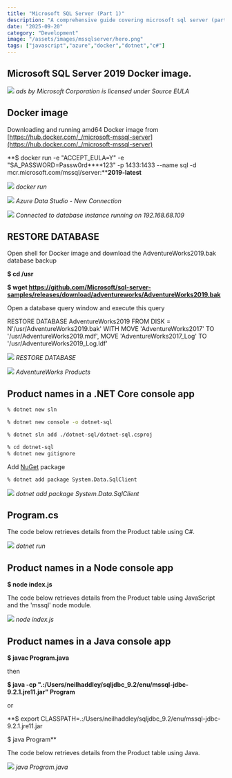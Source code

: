 ```yaml
---
title: "Microsoft SQL Server (Part 1)"
description: "A comprehensive guide covering microsoft sql server (part 1)"
date: "2025-09-20"
category: "Development"
image: "/assets/images/mssqlserver/hero.png"
tags: ["javascript","azure","docker","dotnet","c#"]
---
```


## Microsoft SQL Server 2019 Docker image.

![](/assets/images/mssqlserver/ads.svg)
*ads by Microsoft Corporation is licensed under Source EULA*


## Docker image

Downloading and running amd64 Docker image from [https://hub.docker.com/_/microsoft-mssql-server](https://hub.docker.com/_/microsoft-mssql-server)

**$ docker run -e "ACCEPT_EULA=Y" -e "SA_PASSWORD=Passw0rd****123" -p 1433:1433 --name sql -d mcr.microsoft.com/mssql/server:****2019-latest**

![](/assets/images/mssqlserver/image-28-651x336.png)
*docker run*

![](/assets/images/mssqlserver/screen-shot-2021-03-14-at-5.03.27-pm-1538x1266.png)
*Azure Data Studio - New Connection*

![](/assets/images/mssqlserver/screen-shot-2021-03-14-at-5.05.30-pm-1540x1264.png)
*Connected to database instance running on 192.168.68.109*


## RESTORE DATABASE

Open shell for Docker image and download the AdventureWorks2019.bak database backup

**$ cd /usr**

**$ wget https://github.com/Microsoft/sql-server-samples/releases/download/adventureworks/AdventureWorks2019.bak**

Open a database query window and execute this query

RESTORE DATABASE AdventureWorks2019 
FROM DISK = N'/usr/AdventureWorks2019.bak'
WITH MOVE 'AdventureWorks2017' TO '/usr/AdventureWorks2019.mdf',
MOVE 'AdventureWorks2017_Log' TO '/usr/AdventureWorks2019_Log.ldf'

![](/assets/images/mssqlserver/screen-shot-2021-03-14-at-5.56.57-pm-1836x1029.png)
*RESTORE DATABASE*

![](/assets/images/mssqlserver/screen-shot-2021-03-14-at-6.08.10-pm-1836x1031.png)
*AdventureWorks Products*


## Product names in a .NET Core console app

```bash
% dotnet new sln
```

```bash
% dotnet new console -o dotnet-sql 
```

```bash
% dotnet sln add ./dotnet-sql/dotnet-sql.csproj
```

```bash
% cd dotnet-sql
% dotnet new gitignore
```

Add [NuGet](nuget.html) package

```bash
% dotnet add package System.Data.SqlClient
```

![](/assets/images/mssqlserver/screen-shot-2021-03-15-at-7.10.16-pm-1836x1133.png)
*dotnet add package System.Data.SqlClient*


## Program.cs

The code below retrieves details from the Product table using C#.

![](/assets/images/mssqlserver/screen-shot-2021-03-16-at-8.49.39-pm-1126x740.png)
*dotnet run*


## Product names in a Node console app

**$ node index.js**

The code below retrieves details from the Product table using JavaScript and the 'mssql' node module.

![](/assets/images/mssqlserver/screen-shot-2021-03-25-at-5.50.18-pm-1134x734.png)
*node index.js*


## Product names in a Java console app

**$ javac Program.java**

then

**$ java -cp ".:/Users/neilhaddley/sqljdbc_9.2/enu/mssql-jdbc-9.2.1.jre11.jar" Program**

or

**$ export CLASSPATH=.:/Users/neilhaddley/sqljdbc_9.2/enu/mssql-jdbc-9.2.1.jre11.jar

$ java Program**

The code below retrieves details from the Product table using Java.

![](/assets/images/mssqlserver/screen-shot-2021-03-25-at-5.48.28-pm-1134x736.png)
*java Program.java*
